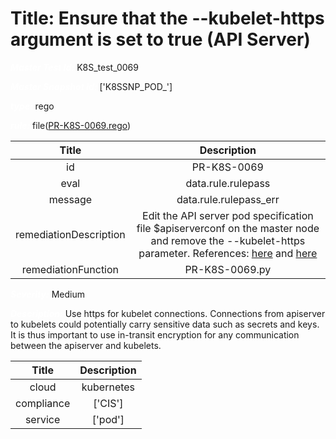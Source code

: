 



# Title:  Ensure that the --kubelet-https argument is set to true (API Server) 


***<font color="white">Master Test Id:</font>*** K8S_test_0069

***<font color="white">Master Snapshot Id:</font>*** ['K8SSNP_POD_']

***<font color="white">type:</font>*** rego

***<font color="white">rule:</font>*** file([PR-K8S-0069.rego])  
  
  
  
  

|Title|Description|
| :---: | :---: |
|id|PR-K8S-0069|
|eval|data.rule.rulepass|
|message|data.rule.rulepass_err|
|remediationDescription|Edit the API server pod specification file $apiserverconf on the master node and remove the --kubelet-https parameter. References: <a href='https://kubernetes.io/docs/admin/kube-apiserver/' target='_blank'>here</a> and <a href='https://kubernetes.io/docs/admin/kubelet-authentication-authorization/' target='_blank'>here</a>|
|remediationFunction|PR-K8S-0069.py|


***<font color="white">Severity:</font>*** Medium

***<font color="white">Description:</font>***  Use https for kubelet connections. Connections from apiserver to kubelets could potentially carry sensitive data such as secrets and keys. It is thus important to use in-transit encryption for any communication between the apiserver and kubelets.   
  
  

|Title|Description|
| :---: | :---: |
|cloud|kubernetes|
|compliance|['CIS']|
|service|['pod']|



[PR-K8S-0069.rego]: https://github.com/prancer-io/prancer-compliance-test/tree/master/kubernetes/cloud/PR-K8S-0069.rego

